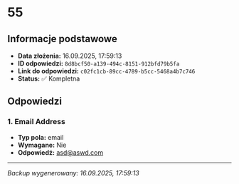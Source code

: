 # 55

## Informacje podstawowe

- **Data złożenia:** 16.09.2025, 17:59:13
- **ID odpowiedzi:** `8d8bcf50-a139-494c-8151-912bfd79b5fa`
- **Link do odpowiedzi:** `c02fc1cb-89cc-4789-b5cc-5468a4b7c746`
- **Status:** ✅ Kompletna

## Odpowiedzi

### 1. Email Address

- **Typ pola:** email
- **Wymagane:** Nie
- **Odpowiedź:** asd@aswd.com

---

_Backup wygenerowany: 16.09.2025, 17:59:13_